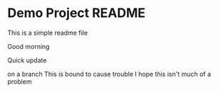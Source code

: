 # Demo Project README

This is a simple readme file

Good morning

Quick update

on a branch
This is bound to cause trouble
I hope this isn't much of a problem
